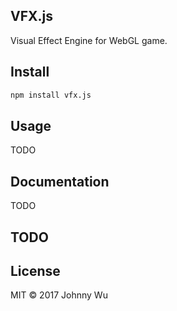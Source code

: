 ## VFX.js

Visual Effect Engine for WebGL game.

## Install

```bash
npm install vfx.js
```

## Usage

TODO

## Documentation

TODO

## TODO


## License

MIT © 2017 Johnny Wu